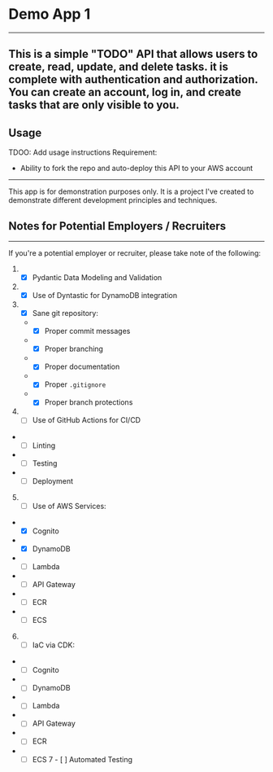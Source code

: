 # Demo App 1

---
This is a simple "TODO" API that allows users to create, read, update, and delete tasks.
it is complete with authentication and authorization.
You can create an account, log in, and create tasks that are only visible to you.
---

## Usage
TDOO: Add usage instructions
Requirement:
* Ability to fork the repo and auto-deploy this API to your AWS account

---

This app is for demonstration purposes only.
It is a project I've created to demonstrate different development principles and techniques.

## Notes for Potential Employers / Recruiters

---

If you're a potential employer or recruiter, please take note of the following:
1. - [X] Pydantic Data Modeling and Validation
2. - [X] Use of Dyntastic for DynamoDB integration
3. - [X] Sane git repository:
   * - [X] Proper commit messages
   * - [X] Proper branching
   * - [X] Proper documentation
   * - [X] Proper `.gitignore`
   * - [X] Proper branch protections
4.  - [ ] Use of GitHub Actions for CI/CD
   * - [ ] Linting
   * - [ ] Testing
   * - [ ] Deployment
5.  - [ ] Use of AWS Services:
   * - [X]  Cognito
   * - [X]  DynamoDB
   * - [ ]  Lambda
   * - [ ]  API Gateway
   * - [ ]  ECR
   * - [ ]  ECS
6.  - [ ] IaC via CDK:
   * - [ ]  Cognito
   * - [ ]  DynamoDB
   * - [ ]  Lambda
   * - [ ]  API Gateway
   * - [ ]  ECR
   * - [ ]  ECS
7  - [ ] Automated Testing
